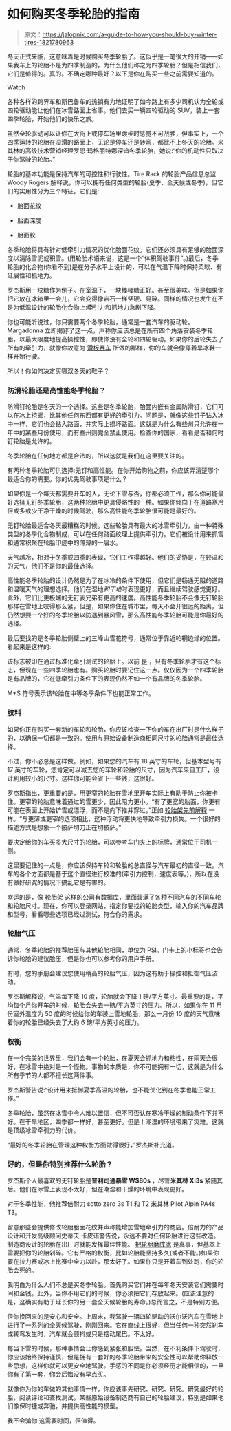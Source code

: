 # 如何购买冬季轮胎的指南

> 原文：<https://jalopnik.com/a-guide-to-how-you-should-buy-winter-tires-1821780963>

冬天正式来临，这意味着是时候购买冬季轮胎了。这似乎是一笔很大的开销——如果我车上的轮胎不是为四季制造的，为什么他们称之为四季轮胎？但是相信我们，它们是值得的。真的。不确定哪种最好？以下是你在购买一些之前需要知道的。

Watch

各种各样的跨界车和斯巴鲁车的热销有力地证明了如今路上有多少司机认为全轮或四轮驱动能让他们在冰雪路面上省事。他们去买一辆四轮驱动的 SUV，装上一套四季轮胎，开始他们的快乐之旅。

虽然全轮驱动可以让你在大街上或停车场里踱步时感觉不可战胜，但事实上，一个四季运转的轮胎在湿滑的路面上，无论是停车还是转弯，都比不上冬天的轮胎。米其林的高级技术营销经理罗恩·玛格丽特娜深谙冬季轮胎，她说:“你的机动性只取决于你驾驶的轮胎。”

轮胎的基本功能是保持汽车的可控性和行驶性。Tire Rack 的轮胎产品信息总监 Woody Rogers 解释说，你可以拥有任何类型的轮胎(夏季、全天候或冬季)，但它们的实用性分为三个特征。它们是:

*   胎面花纹

*   胎面深度

*   胎面胶

冬季轮胎将具有针对低牵引力情况的优化胎面花纹。它们还必须具有足够的胎面深度以清除雪泥或积雪。(用轮胎术语来说，这是一个“体积驾驶事件”。)最后，冬季轮胎的化合物(你看不到)是在分子水平上设计的，可以在气温下降时保持柔软、有延展性和抓地力。

罗杰斯用一块糖作为例子。在室温下，一块棒棒糖正好。甚至很美味。但是如果你把它放在冰箱里一会儿，它会变得像岩石一样坚硬、易碎。同样的情况也发生在不是为低温设计的轮胎化合物上:牵引力和抓地力急剧下降。

你也可能听说过，你只需要两个冬季轮胎，通常是一套汽车的驱动轮。Margadonna 立即揭穿了这一点，声称你应该总是在所有四个角落安装冬季轮胎，以最大限度地提高操控性，即使你没有全轮和四轮驱动。如果你的后轮失去了所有的牵引力，就像你故意为 [滑板赛车](https://jalopnik.com/the-worst-idea-in-racing-1819621196) 所做的那样，你的车就会像穿着旱冰鞋一样开始行驶。

所以！你如何决定买哪双冬天的鞋子？

### 防滑轮胎还是高性能冬季轮胎？

防滑钉轮胎是冬天的一个选择。这些是冬季轮胎，胎面内嵌有金属防滑钉，它们可以在冰上挖掘，比其他任何东西都有更好的牵引力。问题是，就像这些钉子钻入冰中一样，它们也会钻入路面，并实际上损坏路面。这就是为什么有些州只允许在一年中的某些月份使用，而有些州则完全禁止使用。检查你的国家，看看是否和何时钉轮胎是允许的。

冬季轮胎在任何地方都是合法的，所以这就是我们在这里要关注的。

有两种冬季轮胎可供选择:无钉和高性能。在你开始购物之前，你应该弄清楚哪个最适合你的需要。你的优先驾驶事项是什么？

如果你是一个每天都需要开车的人，无论下雪与否，你都必须工作，那么你可能最好选择无钉冬季轮胎，这两种轮胎中更具侵略性的一种。如果你倾向于在道路寒冷但或多或少干净干燥的时候驾驶，那么高性能冬季轮胎很可能是最好的。

无钉轮胎最适合冬天最糟糕的时候。这些轮胎具有最大的冰雪牵引力，由一种特殊类型的冬季化合物制成，可以在任何路面纹理上提供牵引力。它们被设计用来抓雪和通常积聚在轮胎印迹中的薄薄的一层水。

天气越冷，相对于冬季或四季的表现，它们工作得越好。他们的妥协是，在较温和的天气，他们不是你的最佳选择。

高性能冬季轮胎的设计仍然是为了在冰冷的条件下使用，但它们是畅通无阻的道路和温暖天气的理想选择。他们在湿地*和干地*时表现更好，而且继续驾驶感觉更好。此外，它们比更极端的无钉表兄弟有更高的速度。高性能冬季轮胎不会像无钉轮胎那样在雪地上咬得那么紧，但是，如果你住在城市里，每天不会开很远的距离，但仍然想要一个好的冬季轮胎以防遇到暴风雪，那么高性能冬季轮胎可能是你最好的选择。

最后要找的是冬季轮胎侧壁上的三峰山雪花符号，通常位于靠近轮辋边缘的位置。看起来是这样的:

该标志被印在通过标准化牵引测试的轮胎上。以前 [是](https://www.tirerack.com/tires/tiretech/techpage.jsp?techid=125) ，只有冬季轮胎才有这个标志，但现在一些四季轮胎也有。购买轮胎时要记住这一点。仅仅因为一个四季轮胎是有品牌的，它在低牵引力条件下的表现仍然不如一个有品牌的冬季轮胎。

M+S 符号表示该轮胎在中等冬季条件下也能正常工作。

### 胶料

如果你正在购买一套新的车轮和轮胎，你应该检查一下你的车在出厂时是什么样子的，以确保一切都是一致的。使用与原始设备制造商相同尺寸的轮胎通常是最佳选择。

不过，你不必总是这样做。例如，如果您的汽车有 18 英寸的车轮，但基本型号有 17 英寸的车轮，您肯定可以减去您的车轮和轮胎的尺寸，因为汽车来自工厂，设计利用较小的尺寸。这样你可能会省下一些钱，这很好。

罗杰斯指出，更重要的是，用更窄的轮胎在雪地里开车实际上有助于防止你被卡住。更窄的轮胎意味着通过的雪更少，因此阻力更小。“有了更宽的胎面，你更有可能在表面上开始铲雪或漂浮，而不是向下推并穿过，”正如 [轮胎架先前解释](https://blog.tirerack.com/blog/hunters-ramblings/why-are-narrower-tires-better-for-winter) 一样。“与更薄或更窄的选项相比，这种浮动将更快地导致牵引力损失。一个很好的描述方式是想象一个披萨切刀正在切披萨。”

要决定给你的车买多大尺寸的轮胎，可以参考车门夹上的标牌，通常位于司机一侧。

这里要记住的一点是，你应该保持车轮和轮胎的总直径与汽车最初的直径一致。汽车的各个方面都是基于这个直径进行校准的(牵引力控制，速度表等。)，所以在没有做好研究的情况下搞乱它是有害的。

幸运的是，像 [轮胎架](https://www.tirerack.com/content/tirerack/desktop/en/homepage.html) 这样的公司有数据库，里面装满了各种不同汽车的不同车轮和轮胎尺寸。现在，你可以登录网站，指定你要找的轮胎类型，输入你的汽车品牌和型号，看看哪些选项已经过测试，符合你的需求。

### 轮胎气压

通常，冬季轮胎的推荐胎压与其他轮胎相同，单位为 PSI。门卡上的小标签也会告诉你轮胎的建议胎压，但是你也可以参考你的用户手册。

有时，您的手册会建议您使用稍高的轮胎气压，因为这有助于操控和抵御气压波动。

罗杰斯解释说，气温每下降 10 度，轮胎就会下降 1 磅/平方英寸。最重要的是，平均每个月你开车的时候，轮胎会失去一磅/平方英寸的压力。所以，如果你在 11 月份室外温度为 50 度的时候给你的车装上雪地轮胎，那么一月份 10 度的天气意味着你的轮胎已经失去了大约 6 磅/平方英寸的压力。

### 权衡

在一个完美的世界里，我们会有一个轮胎，在夏天会抓地力和粘性，在雨天会很好，在冰雪中绝对是一个怪物。事物的本质是，你不可能拥有一切，这就是为什么所有季节的人都不擅长这两件事。

罗杰斯警告说:“设计用来抵御夏季高温的轮胎，也不能优化到在冬季也能正常工作。”

冬季轮胎，虽然在冰雪中令人难以置信，但不可否认在寒冷干燥的制动条件下并不好。在干旱地区，四季都一样好，甚至更好。但是！潮湿的环境带来了灾难。这就是顶级冰雪牵引力的代价。

“最好的冬季轮胎在管理这种权衡方面做得很好，”罗杰斯补充道。

### 好的，但是你特别推荐什么轮胎？

罗杰斯个人最喜欢的无钉轮胎是**普利司通暴雪 WS80s** ，尽管**米其林 Xi3s** 紧随其后。他们在冰雪上表现不太好，但在潮湿和干燥的环境中表现更好。

对于冬季性能，他推荐倍耐力 sotto zero 3s T1 和 T2 米其林 Pilot Alpin PA4s T3。

留意那些会提供修改轮胎胎面花纹并声称能增加雪地牵引力的商店。倍耐力的产品设计和开发高级顾问史蒂夫·卡皮诺警告说，永远不要对任何轮胎进行这些改造。制造商设计的轮胎在出厂时就能发挥最佳性能。 [把轮胎磨成冰](https://www.youtube.com/watch?v=P5bnYgI30ZQ) 是真事，但基本上需要把你的轮胎剁碎。它有严格的权衡，比如轮胎能坚持多久(或者不能。)如果你要在拉力赛或冰上比赛中全力以赴，那太好了。如果你只是开着车到处跑，你的轮胎会死的。

我明白为什么人们不总是买冬季轮胎。首先购买它们并在每年冬天安装它们需要时间和金钱。此外，当你不用它们的时候，你必须把它们存放起来。(应该注意的是，这确实有助于延长你的另一套全天候轮胎的寿命。)总而言之，不是特别方便。

但你换回来的是安心和安全。上周末，我驾驶一辆四轮驱动的沃尔沃汽车在雪地上进行了一系列的全天候驾驶，刚刚回来。它在直线上很好，但当任何一种突然刹车或转弯发生时，汽车就会颤抖或只是摆动尾巴。不太好。

每当下雪的时候，那种事情会让你感到紧张和胆怯。当然，在不利条件下驾驶时，你应该始终保持谨慎，但是拥有一套好的冬季轮胎带来的安全性可以帮助你释放一些思想，这样你就可以更安全地驾驶。手感的不同是你必须经历才能相信的，一旦你有了第一套，你会后悔没有早点买。

就像你为你的车做的其他事情一样，你应该事先研究、研究、研究。研究最好的轮胎，阅读评论和查找测试。某些原始设备制造商有自己的轮胎建议，特别是如果他们像保时捷或奔驰，并提供高性能的模型。

我不会骗你:这需要时间，但值得。